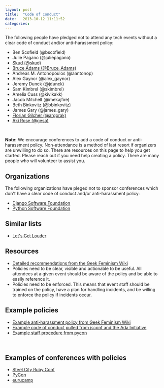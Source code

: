 ```yaml
---
layout: post
title:  "Code of Conduct"
date:   2013-10-12 11:11:52
categories:
---
```

The following people have pledged not to attend any tech events without a
clear code of conduct and/or anti-harassment policy:

* Ben Scofield (@bscofield)
* Julie Pagano (@juliepagano)
* [Skud (@skud)](https://twitter.com/Skud/status/389158683235459072)
* [Bruce Adams (@Bruce_Adams)](https://twitter.com/Bruce_Adams)
* Andreas M. Antonopoulos (@aantonop)
* Alex Gaynor (@alex_gaynor)
* Jeremy Dunck (@jdunck)
* Sam Kimbrel (@skimbrel)
* Amelia Cuss (@kivikakk)
* Jacob Mitchell (@mekajfire)
* Beth Binkovitz (@bbinkovitz)
* James Gary (@james_gary)
* [Florian Gilcher (@argorak)](https://twitter.com/Argorak)
* [Aki Rose (@gesa)](https://github.com/tech-event-attendance-pledge/tech-event-attendance-pledge.github.io/pull/60)

<br/>

**Note:** We encourage conferences to add a code of conduct or
anti-harassment policy. Non-attendance is a method of last resort if organizers
are unwilling to do so. There are resources on this page to help you
get started. Please reach out if you need help creating a policy. There are many
people who will volunteer to assist you.

## Organizations

The following organizations have pleged not to sponsor conferences which
don't have a clear code of conduct and/or anti-harassment policy:

* [Django Software Foundation](https://www.djangoproject.com/foundation/code-of-conduct/)
* [Python Software Foundation](http://pyfound.blogspot.hu/2012/12/psf-moves-to-require-code-of-conduct.html)


## Similar lists

* [Let's Get Louder](http://letsgetlouder.com)

## Resources
* [Detailed recommendations from the Geek Feminism Wiki](http://geekfeminism.wikia.com/wiki/Conference_anti-harassment)
* Policies need to be clear, visible and actionable to be useful. All attendees at
  a given event should be aware of the policy and be able to easily reference it.
* Policies need to be enforced. This means that event staff should be trained on
  the policy, have a plan for handling incidents, and be willing to enforce the
  policy if incidents occur.

## Example policies
* [Example anti-harassment policy from Geek Feminism Wiki](http://geekfeminism.wikia.com/wiki/Conference_anti-harassment/Policy)
* [Example code of conduct pulled from jsconf and the Ada Initiative](http://confcodeofconduct.com/)
* [Example staff procedure from pycon](https://github.com/python/pycon-code-of-conduct/blob/master/Staff%20Procedure%20for%20incident%20handling.md)
<br/>

## Examples of conferences with policies
* [Steel City Ruby Conf](http://steelcityruby.org/policies.html#antiharassment-policy)
* [PyCon](https://us.pycon.org/2014/about/code-of-conduct/)
* [eurucamp](http://eurucamp.org/policies)
